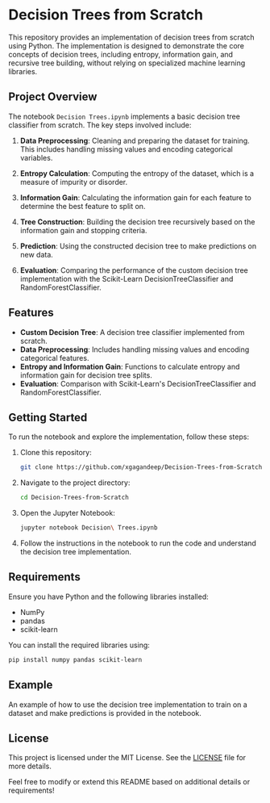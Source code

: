 

# Decision Trees from Scratch

This repository provides an implementation of decision trees from scratch using Python. The implementation is designed to demonstrate the core concepts of decision trees, including entropy, information gain, and recursive tree building, without relying on specialized machine learning libraries.

## Project Overview

The notebook `Decision Trees.ipynb` implements a basic decision tree classifier from scratch. The key steps involved include:

1. **Data Preprocessing**: Cleaning and preparing the dataset for training. This includes handling missing values and encoding categorical variables.

2. **Entropy Calculation**: Computing the entropy of the dataset, which is a measure of impurity or disorder.

3. **Information Gain**: Calculating the information gain for each feature to determine the best feature to split on.

4. **Tree Construction**: Building the decision tree recursively based on the information gain and stopping criteria.

5. **Prediction**: Using the constructed decision tree to make predictions on new data.

6. **Evaluation**: Comparing the performance of the custom decision tree implementation with the Scikit-Learn DecisionTreeClassifier and RandomForestClassifier.

## Features

- **Custom Decision Tree**: A decision tree classifier implemented from scratch.
- **Data Preprocessing**: Includes handling missing values and encoding categorical features.
- **Entropy and Information Gain**: Functions to calculate entropy and information gain for decision tree splits.
- **Evaluation**: Comparison with Scikit-Learn's DecisionTreeClassifier and RandomForestClassifier.

## Getting Started

To run the notebook and explore the implementation, follow these steps:

1. Clone this repository:
   ```bash
   git clone https://github.com/xgagandeep/Decision-Trees-from-Scratch.git
   ```

2. Navigate to the project directory:
   ```bash
   cd Decision-Trees-from-Scratch
   ```

3. Open the Jupyter Notebook:
   ```bash
   jupyter notebook Decision\ Trees.ipynb
   ```

4. Follow the instructions in the notebook to run the code and understand the decision tree implementation.

## Requirements

Ensure you have Python and the following libraries installed:
- NumPy
- pandas
- scikit-learn

You can install the required libraries using:
```bash
pip install numpy pandas scikit-learn
```

## Example

An example of how to use the decision tree implementation to train on a dataset and make predictions is provided in the notebook.

## License

This project is licensed under the MIT License. See the [LICENSE](LICENSE) file for more details.


Feel free to modify or extend this README based on additional details or requirements!

